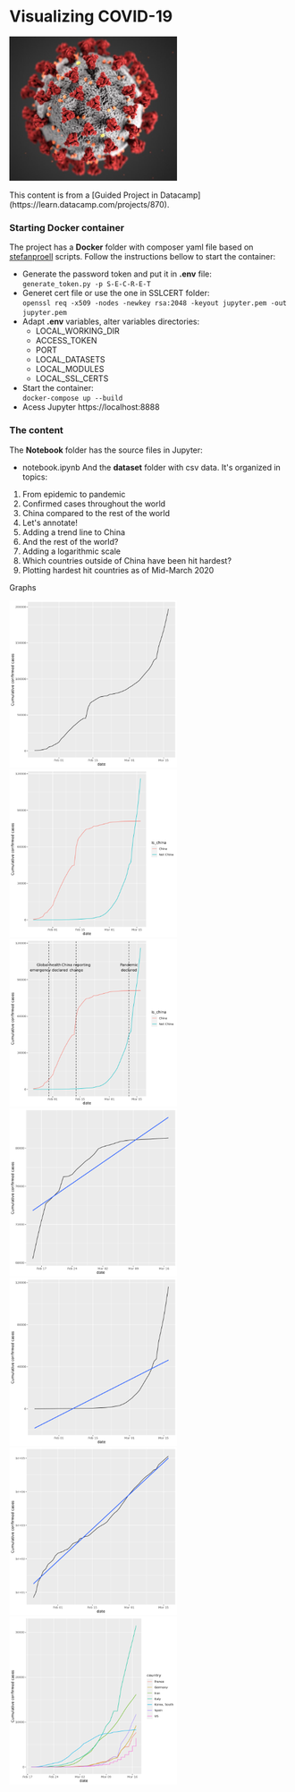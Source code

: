 
# Visualizing COVID-19
<p float="left">
  <img src="https://github.com/pegadadigital/Visualizing-COVID-19/blob/master/Images/1.jpg" width="300" />
</p>
This content is from a [Guided Project in Datacamp](https://learn.datacamp.com/projects/870).


### Starting Docker container

The project has a **Docker** folder with composer yaml file based on [stefanproell](https://github.com/stefanproell/jupyter-notebook-docker-compose) scripts. Follow the instructions bellow to start the container:
* Generate the password token and put it in **.env** file:\
`generate_token.py -p S-E-C-R-E-T` 
* Generet cert file or use the one in SSLCERT folder:\
`openssl req -x509 -nodes -newkey rsa:2048 -keyout jupyter.pem -out jupyter.pem`
* Adapt **.env** variables, alter variables directories:
    * LOCAL_WORKING_DIR
    * ACCESS_TOKEN
    * PORT
    * LOCAL_DATASETS
    * LOCAL_MODULES
    * LOCAL_SSL_CERTS
* Start the container:\
`docker-compose up --build`
* Acess Jupyter
https://localhost:8888

### The content

The **Notebook** folder has the source files in Jupyter:
* notebook.ipynb
And the **dataset** folder with csv data.
It's organized in topics:
 1. From epidemic to pandemic
 2. Confirmed cases throughout the world
 3. China compared to the rest of the world
 4. Let's annotate!
 5. Adding a trend line to China
 6. And the rest of the world?
 7. Adding a logarithmic scale
 8. Which countries outside of China have been hit hardest?
 9. Plotting hardest hit countries as of Mid-March 2020
 
Graphs

<p float="left">
    <img src="https://github.com/pegadadigital/Visualizing-COVID-19/blob/master/Images/2.png" width="300" />
    <img src="https://github.com/pegadadigital/Visualizing-COVID-19/blob/master/Images/3.png" width="300" />
    <img src="https://github.com/pegadadigital/Visualizing-COVID-19/blob/master/Images/4.png" width="300" />
    <img src="https://github.com/pegadadigital/Visualizing-COVID-19/blob/master/Images/5.png" width="300" />
    <img src="https://github.com/pegadadigital/Visualizing-COVID-19/blob/master/Images/6.png" width="300" />
    <img src="https://github.com/pegadadigital/Visualizing-COVID-19/blob/master/Images/7.png" width="300" />
    <img src="https://github.com/pegadadigital/Visualizing-COVID-19/blob/master/Images/8.png" width="300" />
</p>
